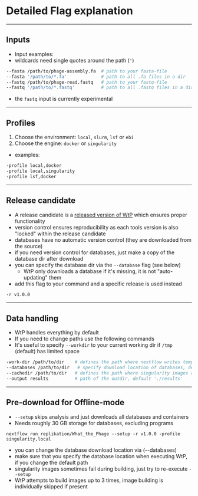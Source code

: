 # Detailed Flag explanation  

<!-- 
* e.g.:
 
```bash
nextflow run \                   # calling the workflow
 replikation/What_the_Phage \    # WtP Git-Repo
 --fasta /path/to/file.fa \      # provide a fasta-file as input
 --cores 8 \                     # number of cores you want to use
 -profile local,docker           # choose the environment:local and docker
 -r v0.9.0                       # WtP release version
 --identify \                    # run only the identification process
 --dv \                          # deactivates deepvirfinder
 --vf \                          # deactivates virfinder
 --ma                            # deactivates marvel
```
  -->
-----------------------------------------
 
## Inputs
* Input examples:
 * wildcards need single quotes around the path (`'`)
```bash
--fasta /path/to/phage-assembly.fa  # path to your fasta-file
--fasta '/path/to/*.fa'             # path to all .fa files in a dir
--fastq /path/to/phage-read.fastq   # path to your fastq-file
--fastq '/path/to/*.fastq'          # path to all .fastq files in a dir
```
* the `fastq` input is currently experimental 
 
-----------------------------------------

<!--  
## Workflow control
* By default: all included phage identification tools are activated
* but, you can turn off tools (check `--help` for more)
 
```bash
   --dv             #   deactivates deepvirfinder
   --ma             #   deactivates marvel
   --mp             #   deactivates metaphinder
   --pp             #   deactivates PPRmeta
   --sm             #   deactivates sourmash
   --vb             #   deactivates vibrant
   --vf             #   deactivates virfinder
   --vn             #   deactivates virnet
   --vs             #   deactivates virsorter
   --ph             #   deactivates phigaro
   --vs2            #   deactivates virsorter2
   --identify       #   only phage identification, skips analysis
   --annotate       #   only annotation, skips phage identification
```
 
* minimal size of contigs for identification
 * sequences below the default size: 1500bp will not be analyzed
```bash
--filter             #   minimal contig size [bp] to analyse e.g. --filter 2000
``` 
-->
 

## Profiles
1. Choose the environment: `local`, `slurm`, `lsf` or `ebi`
2. Choose the engine: `docker` or `singularity`
* examples:
```bash
-profile local,docker
-profile local,singularity
-profile lsf,docker
```
 
-----------------------------------------
 
## Release candidate
* A release candidate is a [released version of WtP](https://github.com/replikation/What_the_Phage/releases) which ensures proper functionality
* version control ensures reproducibility as each tools version is also "locked" within the release candidate
 * databases have no automatic version control (they are downloaded from the source)
 * if you need version control for databases, just make a copy of the database dir after download
 * you can specify the database dir via the `--database` flag (see below)
   * WtP only downloads a database if it's missing, it is not "auto-updating" them
* add this flag to your command and a specific release is used instead
```bash
-r v1.0.0
```
 
-----------------------------------------
 
## Data handling
 
* WtP handles everything by default
* If you need to change paths use the following commands
 * It's useful to specify `--workdir` to your current working dir if `/tmp` (default) has limited space
```bash
-work-dir /path/to/dir    # defines the path where nextflow writes temporary files, default: '/tmp/nextflow-phage-$USER'
--databases /path/to/dir   # specify download location of databases, default './nextflow-autodownload-databases'
--cachedir /path/to/dir   # defines the path where singularity images are cached, default './singularity-images'
--output results          # path of the outdir, default './results'
```
 
---------------------------------------------
 
## Pre-download for Offline-mode
 
* `--setup` skips analysis and just downloads all databases and containers
* Needs roughly 30 GB storage for databases, excluding programs
 
`nextflow run replikation/What_the_Phage --setup -r v1.0.0 -profile singularity,local` 
 
* you can change the database download location via (--databases)
* make sure that you specify the database location when executing WtP, if you change the default path
* singularity images sometimes fail during building, just try to re-execute `--setup`
 * WtP attempts to build images up to 3 times, image building is individually skipped if present

